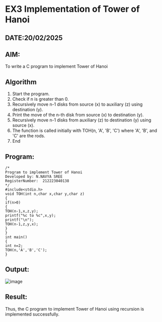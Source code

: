 # EX3 Implementation of Tower of Hanoi
## DATE:20/02/2025
## AIM:
To write a C program to implement Tower of Hanoi

## Algorithm
1. Start the program. 
2. Check if n is greater than 0. 
3. Recursively move n-1 disks from source (x) to auxiliary (z) using destination (y). 
4. Print the move of the n-th disk from source (x) to destination (y). 
5. Recursively move n-1 disks from auxiliary (z) to destination (y) using source (x). 
6. The function is called initially with TOH(n, 'A', 'B', 'C') where 'A', 'B', and 'C' are the rods. 
7. End  

## Program:
```
/*
Program to implement Tower of Hanoi
Developed by: N.NAVYA SREE
RegisterNumber:  212223040138
*/
#include<stdio.h> 
void TOH(int n,char x,char y,char z) 
{ 
if(n>0) 
{ 
TOH(n-1,x,z,y); 
printf("%c to %c",x,y); 
printf("\n"); 
TOH(n-1,z,y,x); 
} 
} 
int main() 
{ 
int n=2; 
TOH(n,'A','B','C'); 
}
```

## Output:

![image](https://github.com/user-attachments/assets/531fa31c-9832-4bb5-8ee0-ff3734b517b2)


## Result:
Thus, the C program to implement Tower of Hanoi using recursion is implemented successfully.
